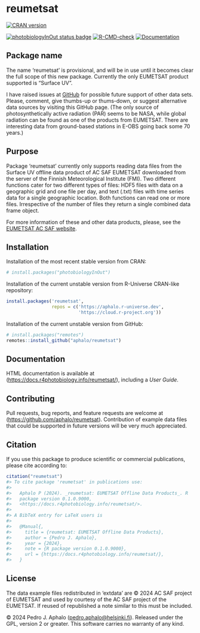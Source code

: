 
# reumetsat

<!-- badges: start -->

[![CRAN
version](https://www.r-pkg.org/badges/version-last-release/reumetsat)](https://cran.r-project.org/package=reumetsat)
<!-- [![cran checks](https://badges.cranchecks.info/worst/reumetsat.svg)](https://cran.r-project.org/web/checks/check_results_reumetsat.html) -->
[![photobiologyInOut status
badge](https://aphalo.r-universe.dev/badges/reumetsat)](https://aphalo.r-universe.dev/reumetsat)
[![R-CMD-check](https://github.com/aphalo/reumetsat/actions/workflows/R-CMD-check.yaml/badge.svg)](https://github.com/aphalo/reumetsat/actions/workflows/R-CMD-check.yaml)
[![Documentation](https://img.shields.io/badge/documentation-reumetsat-informational.svg)](https://docs.r4photobiology.info/reumetsat/)
<!-- badges: end -->
<!-- [![doi](https://img.shields.io/badge/doi-10.32614/CRAN.package.reumetsat-blue.svg)](https://doi.org/10.32614/CRAN.package.reumetsat) -->

## Package name

The name ‘reumetsat’ is provisional, and will be in use until it becomes
clear the full scope of this new package. Currently the only EUMETSAT
product supported is “Surface UV”.

I have raised issues at
[GitHub](https://github.com/aphalo/reumetsat/issues) for possible future
support of other data sets. Please, comment, give thumbs-up or
thums-down, or suggest alternative data sources by visiting this GitHub
page. (The only source of photosynthetically active radiation (PAR)
seems to be NASA, while global radiation can be found as one of the
products from EUMETSAT. There are interesting data from ground-based
stations in E-OBS going back some 70 years.)

## Purpose

Package ‘reumetsat’ currently only supports reading data files from the
Surface UV offline data product of AC SAF EUMETSAT downloaded from the
server of the Finnish Meteorological Institute (FMI). Two different
functions cater for two different types of files: HDF5 files with data
on a geographic grid and one file per day, and text (.txt) files with
time series data for a single geographic location. Both functions can
read one or more files. Irrespective of the number of files they return
a single combined data frame object.

For more information of these and other data products, please, see the
[EUMETSAT AC SAF website](https://acsaf.org/).

## Installation

Installation of the most recent stable version from CRAN:

``` r
# install.packages("photobiologyInOut")
```

Installation of the current unstable version from R-Universe CRAN-like
repository:

``` r
install.packages('reumetsat', 
                 repos = c('https://aphalo.r-universe.dev', 
                           'https://cloud.r-project.org'))
```

Installation of the current unstable version from GitHub:

``` r
# install.packages("remotes")
remotes::install_github("aphalo/reumetsat")
```

## Documentation

HTML documentation is available at
(<https://docs.r4photobiology.info/reumetsat/>), including a *User
Guide*.

## Contributing

Pull requests, bug reports, and feature requests are welcome at
(<https://github.com/aphalo/reumetsat>). Contribution of example data
files that could be supported in future versions will be very much
appreciated.

## Citation

If you use this package to produce scientific or commercial
publications, please cite according to:

``` r
citation("reumetsat")
#> To cite package 'reumetsat' in publications use:
#> 
#>   Aphalo P (2024). _reumetsat: EUMETSAT Offline Data Products_. R
#>   package version 0.1.0.9000,
#>   <https://docs.r4photobiology.info/reumetsat/>.
#> 
#> A BibTeX entry for LaTeX users is
#> 
#>   @Manual{,
#>     title = {reumetsat: EUMETSAT Offline Data Products},
#>     author = {Pedro J. Aphalo},
#>     year = {2024},
#>     note = {R package version 0.1.0.9000},
#>     url = {https://docs.r4photobiology.info/reumetsat/},
#>   }
```

## License

The data example files redistributed in ‘extdata’ are © 2024 AC SAF
project of EUMETSAT and used by courtesy of the AC SAF project of the
EUMETSAT. If reused of republished a note similar to this must be
included.

© 2024 Pedro J. Aphalo (<pedro.aphalo@helsinki.fi>). Released under the
GPL, version 2 or greater. This software carries no warranty of any
kind.
